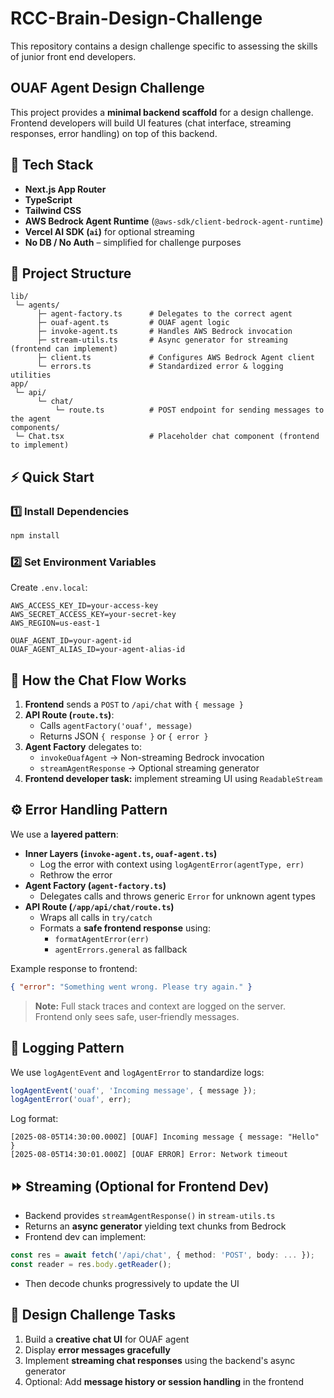 # RCC-Brain-Design-Challenge

This repository contains a design challenge specific to assessing the skills of junior front end developers.

## OUAF Agent Design Challenge

This project provides a **minimal backend scaffold** for a design challenge.  
Frontend developers will build UI features (chat interface, streaming responses, error handling) on top of this backend.

## 🚀 Tech Stack

- **Next.js App Router**
- **TypeScript**
- **Tailwind CSS**
- **AWS Bedrock Agent Runtime** (`@aws-sdk/client-bedrock-agent-runtime`)
- **Vercel AI SDK (`ai`)** for optional streaming
- **No DB / No Auth** – simplified for challenge purposes

## 📂 Project Structure

```
lib/
 └─ agents/
      ├─ agent-factory.ts      # Delegates to the correct agent
      ├─ ouaf-agent.ts         # OUAF agent logic
      ├─ invoke-agent.ts       # Handles AWS Bedrock invocation
      ├─ stream-utils.ts       # Async generator for streaming (frontend can implement)
      ├─ client.ts             # Configures AWS Bedrock Agent client
      └─ errors.ts             # Standardized error & logging utilities
app/
 └─ api/
      └─ chat/
          └─ route.ts          # POST endpoint for sending messages to the agent
components/
 └─ Chat.tsx                   # Placeholder chat component (frontend to implement)
```

## ⚡ Quick Start

### 1️⃣ Install Dependencies

```bash
npm install
```

### 2️⃣ Set Environment Variables

Create `.env.local`:

```
AWS_ACCESS_KEY_ID=your-access-key
AWS_SECRET_ACCESS_KEY=your-secret-key
AWS_REGION=us-east-1

OUAF_AGENT_ID=your-agent-id
OUAF_AGENT_ALIAS_ID=your-agent-alias-id
```

## 💬 How the Chat Flow Works

1. **Frontend** sends a `POST` to `/api/chat` with `{ message }`
2. **API Route (`route.ts`)**:
   - Calls `agentFactory('ouaf', message)`
   - Returns JSON `{ response }` or `{ error }`
3. **Agent Factory** delegates to:
   - `invokeOuafAgent` → Non-streaming Bedrock invocation
   - `streamAgentResponse` → Optional streaming generator
4. **Frontend developer task:** implement streaming UI using `ReadableStream`

## ⚙️ Error Handling Pattern

We use a **layered pattern**:

- **Inner Layers (`invoke-agent.ts`, `ouaf-agent.ts`)**
  - Log the error with context using `logAgentError(agentType, err)`
  - Rethrow the error
- **Agent Factory (`agent-factory.ts`)**
  - Delegates calls and throws generic `Error` for unknown agent types
- **API Route (`/app/api/chat/route.ts`)**
  - Wraps all calls in `try/catch`
  - Formats a **safe frontend response** using:
    - `formatAgentError(err)`  
    - `agentErrors.general` as fallback

Example response to frontend:

```json
{ "error": "Something went wrong. Please try again." }
```

> **Note:** Full stack traces and context are logged on the server.  
> Frontend only sees safe, user‑friendly messages.

## 🔹 Logging Pattern

We use `logAgentEvent` and `logAgentError` to standardize logs:

```ts
logAgentEvent('ouaf', 'Incoming message', { message });
logAgentError('ouaf', err);
```

Log format:

```
[2025-08-05T14:30:00.000Z] [OUAF] Incoming message { message: "Hello" }
[2025-08-05T14:30:01.000Z] [OUAF ERROR] Error: Network timeout
```

## ⏩ Streaming (Optional for Frontend Dev)

- Backend provides `streamAgentResponse()` in `stream-utils.ts`  
- Returns an **async generator** yielding text chunks from Bedrock  
- Frontend dev can implement:

```ts
const res = await fetch('/api/chat', { method: 'POST', body: ... });
const reader = res.body.getReader();
```

- Then decode chunks progressively to update the UI

## 🎯 Design Challenge Tasks

1. Build a **creative chat UI** for OUAF agent  
2. Display **error messages gracefully**  
3. Implement **streaming chat responses** using the backend's async generator  
4. Optional: Add **message history or session handling** in the frontend
